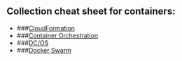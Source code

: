 ## Collection cheat sheet for containers:

- ###[CloudFormation](https://docs.aws.amazon.com/cli/latest/reference/cloudformation/index.html)
- ###[Container Orchestration](ContainerOrchestration.md)
- ###[DC/OS](https://docs.mesosphere.com/1.11/cli/command-reference/)
- ###[Docker Swarm](DockerSwarm.md)